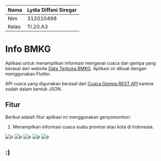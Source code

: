 | Nama | Lydia Diffani Siregar  |
| ------ | ------- |
| Nim | 312010498 |
| Kelas  | TI.20.A3 |



# Info BMKG

Aplikasi untuk menampilkan informasi mengenai cuaca dan gempa yang berasal dari website [Data Terbuka BMKG](https://data.bmkg.go.id/). Aplikasi ini dibuat dengan menggunakan Flutter.

API cuaca yang digunakan berasal dari [Cuaca Gempa REST API](https://github.com/renomureza/cuaca-gempa-rest-api) karena sudah dalam bentuk JSON.

## Fitur

Berikut adalah fitur aplikasi ini menggunakan genyomontion:

1. Menampilkan informasi cuaca suatu provinsi atau kota di Indonesia.

![p](assets/1.png)
![p](assets/2.png)
![p](assets/3.png)
![p](assets/4.png)
![p](assets/WhatsApp%20Image%202023-07-10%20at%2013.55.26.jpg)


## :)